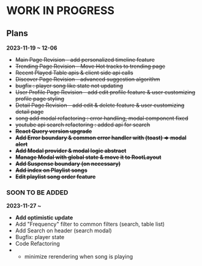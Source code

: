# WORK IN PROGRESS #

## Plans ##
**2023-11-19 ~ 12-06**
- ~~Main Page Revision - add personalized timeline feature~~
- ~~Trending Page Revision - Move Hot tracks to trending page~~
- ~~Recent Played Table apis & client side api calls~~
- ~~Discover Page Revision - advanced suggestion algorithm~~
- ~~bugfix : player song like state not updating~~
- ~~User Profile Page Revision - add edit profile feature & user customizing profile page styling~~
- ~~Detail Page Revision - add edit & delete feature & user customizing detail page~~
- ~~song add modal refactoring : error handling, modal component fixed~~
- ~~youtube api search refactoring : added api for search~~
- ~~**React Query version upgrade**~~
- ~~**Add Error boundary & common error handler with (toast) => modal alert**~~
- ~~**Add Modal provider & modal logic abstract**~~
- **~~Manage Modal with global state & move it to RootLayout~~**
- ~~**Add Suspense boundary (on necessary)**~~
- ~~**Add index on Playlist songs**~~
- ~~**Edit playlist song order feature**~~

### SOON TO BE ADDED ###
**2023-11-27 ~**
- **Add optimistic update**
- Add "Frequency" filter to common filters (search, table list)
- Add Search on header (search modal)
- Bugfix: player state
- Code Refactoring 
- - minimize rerendering when song is playing
